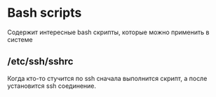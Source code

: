 # Bash scripts
Содержит интересные bash скрипты, которые можно применить в системе

## /etc/ssh/sshrc
Когда кто-то стучится по ssh сначала выполнится скрипт, а после установится ssh соединение.
